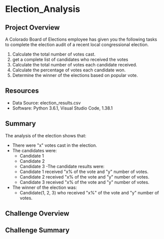 # Election_Analysis

## Project Overview
A Colorado Board of Elections employee has given you the following tasks to complete the election audit of a recent local congressional election.

1. Calculate the total number of votes cast.
2. get a complete list of candidates who received the votes
3. Calculate the total number of votes each candidate received.
4. Calculate the percentage of votes each candidate won.
5. Determine the winner of the elections based on popular vote.

## Resources
- Data Source: election_results.csv
- Software: Python 3.6.1, Visual Studio Code, 1.38.1

## Summary
The analysis of the election shows that:
- There were "x" votes cast in the election.
- The candidates were:
  - Candidate 1
  - Candidate 2
  - Candidate 3
-The candidate results were:
  - Candidate 1 received "x% of the vote and "y" number of votes.
  - Candidate 2 received "x% of the vote and "y" number of votes.
  - Candidate 3 received "x% of the vote and "y" number of votes.
- The winner of the election was:
  - Candidate(1, 2, 3) who received "x%" of the vote and "y" number of votes.
  
## Challenge Overview

## Challenge Summary
